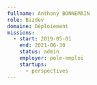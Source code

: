 ```yaml
---
fullname: Anthony BONNEMAIN
role: Bizdev
domaine: Déploiement
missions:
  - start: 2019-05-01
    end: 2021-06-30
    status: admin
    employer: pole-emploi
    startups:
      - perspectives
---
```

